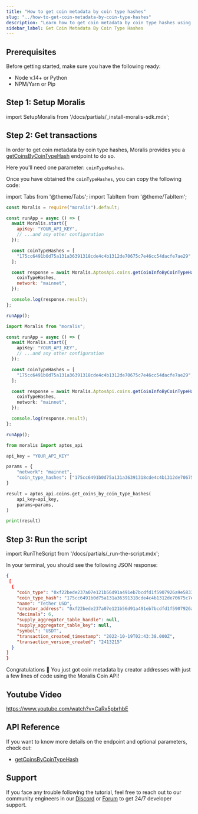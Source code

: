 ```yaml
---
title: "How to get coin metadata by coin type hashes"
slug: "../how-to-get-coin-metadata-by-coin-type-hashes"
description: "Learn how to get coin metadata by coin type hashes using Moralis Coin API."
sidebar_label: Get Coin Metadata By Coin Type Hashes
---
```


## Prerequisites

Before getting started, make sure you have the following ready:

- Node v.14+ or Python
- NPM/Yarn or Pip

## Step 1: Setup Moralis

import SetupMoralis from '/docs/partials/\_install-moralis-sdk.mdx';

<SetupMoralis node="moralis" python="moralis" />

## Step 2: Get transactions

In order to get coin metadata by coin type hashes, Moralis provides you a [getCoinsByCoinTypeHash](/web3-data-api/aptos/reference/get-coin-info-by-coin-type-hashes) endpoint to do so.

Here you'll need one parameter: `coinTypeHashes`.

Once you have obtained the `coinTypeHashes`, you can copy the following code:

import Tabs from '@theme/Tabs';
import TabItem from '@theme/TabItem';

<Tabs groupId="programming-language">
  <TabItem value="javascript" label="index.js (JavaScript)" default>

```javascript index.js
const Moralis = require("moralis").default;

const runApp = async () => {
  await Moralis.start({
    apiKey: "YOUR_API_KEY",
    // ...and any other configuration
  });

  const coinTypeHashes = [
    "175cc6491b0d75a131a36391318cde4c4b1312de70675c7e46cc54dacfe7ae29",
  ];

  const response = await Moralis.AptosApi.coins.getCoinInfoByCoinTypeHashes({
    coinTypeHashes,
    network: "mainnet",
  });

  console.log(response.result);
};

runApp();
```

</TabItem>
<TabItem value="typescript" label="index.ts (TypeScript)">

```typescript index.ts
import Moralis from "moralis";

const runApp = async () => {
  await Moralis.start({
    apiKey: "YOUR_API_KEY",
    // ...and any other configuration
  });

  const coinTypeHashes = [
    "175cc6491b0d75a131a36391318cde4c4b1312de70675c7e46cc54dacfe7ae29",
  ];

  const response = await Moralis.AptosApi.coins.getCoinInfoByCoinTypeHashes({
    coinTypeHashes,
    network: "mainnet",
  });

  console.log(response.result);
};

runApp();
```

</TabItem>
<TabItem value="python" label="index.py (Python)">

```python index.py
from moralis import aptos_api

api_key = "YOUR_API_KEY"

params = {
    "network": "mainnet",
    "coin_type_hashes": ["175cc6491b0d75a131a36391318cde4c4b1312de70675c7e46cc54dacfe7ae29"]
}

result = aptos_api.coins.get_coins_by_coin_type_hashes(
    api_key=api_key,
    params=params,
)

print(result)
```

</TabItem>
</Tabs>

## Step 3: Run the script

import RunTheScript from '/docs/partials/\_run-the-script.mdx';

<RunTheScript />

In your terminal, you should see the following JSON response:

```json
{
 [
  {
    "coin_type": "0xf22bede237a07e121b56d91a491eb7bcdfd1f5907926a9e58338f964a01b17fa::asset::USDT",
    "coin_type_hash": "175cc6491b0d75a131a36391318cde4c4b1312de70675c7e46cc54dacfe7ae29",
    "name": "Tether USD",
    "creator_address": "0xf22bede237a07e121b56d91a491eb7bcdfd1f5907926a9e58338f964a01b17fa",
    "decimals": 6,
    "supply_aggregator_table_handle": null,
    "supply_aggregator_table_key": null,
    "symbol": "USDT",
    "transaction_created_timestamp": "2022-10-19T02:43:38.000Z",
    "transaction_version_created": "2413215"
  }
]
}
```

Congratulations 🥳 You just got coin metadata by creator addresses with just a few lines of code using the Moralis Coin API!

## Youtube Video

https://www.youtube.com/watch?v=CaRx5pbrhbE

## API Reference

If you want to know more details on the endpoint and optional parameters, check out:

- [getCoinsByCoinTypeHash](/web3-data-api/aptos/reference/get-coin-info-by-coin-type-hashes)

## Support

If you face any trouble following the tutorial, feel free to reach out to our community engineers in our [Discord](https://moralis.io/discord) or [Forum](https://forum.moralis.io) to get 24/7 developer support.
